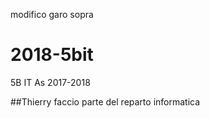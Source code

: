 modifico garo sopra
# 2018-5bit
5B IT As 2017-2018

##Thierry
faccio parte del reparto informatica 
